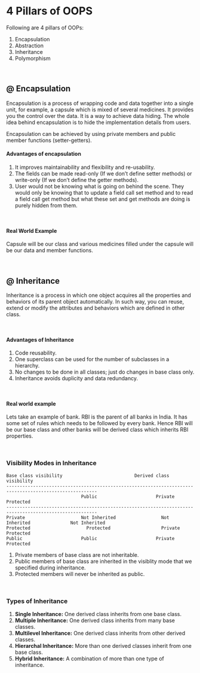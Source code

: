 # 4 Pillars of OOPS

Following are 4 pillars of OOPs:
1. Encapsulation
2. Abstraction
3. Inheritance
4. Polymorphism

<br>

## @ Encapsulation
Encapsulation is a process of wrapping code and data together into a single unit, for example, a capsule which is mixed of several medicines. It provides you the control over the data. It is a way to achieve data hiding. The whole idea behind encapsulation is to hide the implementation details from users.

Encapsulation can be achieved by using private members and public member functions (setter-getters).

#### Advantages of encapsulation
1. It improves maintainability and flexibility and re-usability.
2. The fields can be made read-only (If we don’t define setter methods) or write-only (If we don’t define the getter methods).
3. User would not be knowing what is going on behind the scene. They would only be knowing that to update a field call set method and to read a field call get method but what these set and get methods are doing is purely hidden from them.

<br>

#### Real World Example
Capsule will be our class and various medicines filled under the capsule will be our data and member functions.

<br>

## @ Inheritance
Inheritance is a process in which one object acquires all the properties and behaviors of its parent object automatically. In such way, you can reuse, extend or modify the attributes and behaviors which are defined in other class.

<br>

#### Advantages of Inheritance
1. Code reusability.
2. One superclass can be used for the number of subclasses in a hierarchy.
3. No changes to be done in all classes; just do changes in base class only.
4. Inheritance avoids duplicity and data redundancy.

<br>

#### Real world example
Lets take an example of bank. RBI is the parent of all banks in India. It has some set of rules which needs to be followed by every bank. Hence RBI will be our base class and other banks will be derived class which inherits RBI properties.

<br>

### Visibility Modes in Inheritance

```
Base class visibility	                        Derived class visibility
--------------------------------------------------------------------------------------------------------
                            Public	                    Private	                    Protected           
--------------------------------------------------------------------------------------------------------  
Private	                    Not Inherited	              Not Inherited	              Not Inherited       
Protected	                  Protected	                  Private	                    Protected
Public	                    Public	                    Private	                    Protected
```

1. Private members of base class are not inheritable.
2. Public members of base class are inherited in the visiblity mode that we specified during inheritance.
3. Protected members will never be inherited as public.

<br>

### Types of Inheritance
1. **Single Inheritance:** One derived class inherits from one base class.
2. **Multiple Inheritance:** One derived class inherits from many base classes.
3. **Multilevel Inheritance:** One derived class inherits from other derived classes.
4. **Hierarchal Inheritance:** More than one derived classes inherit from one base class.
5. **Hybrid Inheritance:** A combination of more than one type of inheritance.




